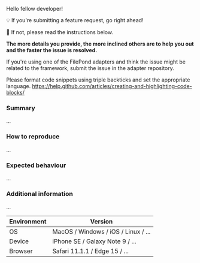 Hello fellow developer!

💡 If you're submitting a feature request, go right ahead!

🐜 If not, please read the instructions below.


**The more details you provide, the more inclined others are to help you out and the faster the issue is resolved.**

If you're using one of the FilePond adapters and think the issue might be related to the framework, submit the issue in the adapter repository.

Please format code snippets using triple backticks and set the appropriate language.
https://help.github.com/articles/creating-and-highlighting-code-blocks/


### Summary

...

### How to reproduce

...

### Expected behaviour

...

### Additional information

...

| Environment  | Version
|------------- | -----------
| OS           | MacOS / Windows / iOS / Linux / ...
| Device       | iPhone SE / Galaxy Note 9 / ...
| Browser      | Safari 11.1.1 / Edge 15 / ...
